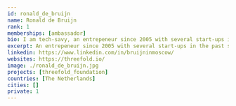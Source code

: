 ```yaml
---
id: ronald_de_bruijn
name: Ronald de Bruijn
rank: 1
memberships: [ambassador]
bio: I am tech-savy, an entrepeneur since 2005 with several start-ups in the past subsequentially started. Furthermore I like dynamic environments due to my own nature and have excellent negotiating and sales skills. Able to build solid teams and display and execute my vision.
excerpt: An entrepeneur since 2005 with several start-ups in the past subsequentially started.
linkedin: https://www.linkedin.com/in/bruijninmoscow/
websites: https://threefold.io/
image: ./ronald_de_bruijn.jpg
projects: [threefold_foundation]
countries: [The Netherlands]
cities: []
private: 1
---
```

